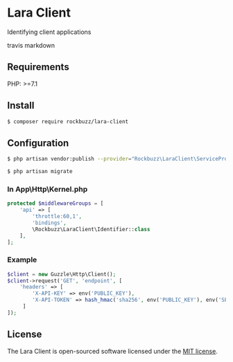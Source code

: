 # Lara Client

Identifying client applications

travis markdown

## Requirements

PHP: >=7.1

## Install

```bash
$ composer require rockbuzz/lara-client
```

## Configuration
```bash
$ php artisan vendor:publish --provider="Rockbuzz\LaraClient\ServiceProvider"
```
```bash
$ php artisan migrate
```

### In App\Http\Kernel.php
```php
protected $middlewareGroups = [
    'api' => [
        'throttle:60,1',
        'bindings',
        \Rockbuzz\LaraClient\Identifier::class
    ],
];
```
### Example
```php
$client = new Guzzle\Http\Client();
$client->request('GET', 'endpoint', [
    'headers' => [
        'X-API-KEY' => env('PUBLIC_KEY'),
        'X-API-TOKEN' => hash_hmac('sha256', env('PUBLIC_KEY'), env('SECRET_KEY')),
     ]
]);

```

## License

The Lara Client is open-sourced software licensed under the [MIT license](https://opensource.org/licenses/MIT).